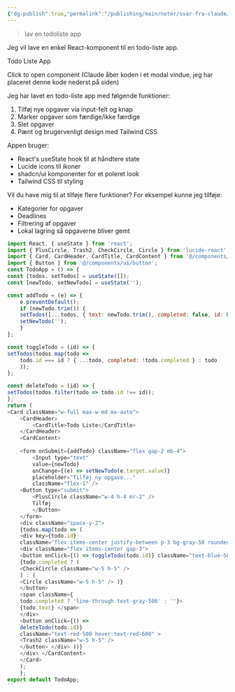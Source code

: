 ```yaml
---
{"dg-publish":true,"permalink":"/publishing/main/noter/svar-fra-claude/","dgHomeLink":"false","dgShowBacklinks":"false","dgShowLocalGraph":"false","dgShowFileTree":"false","dgEnableSearch":"false","dgShowToc":"false","created":"2025-01-22T09:12:33.678+01:00"}
---
```


> lav en todoliste app

Jeg vil lave en enkel React-komponent til en todo-liste app.

Todo Liste App

Click to open component (Claude åber koden i et modal vindue, jeg har placeret denne kode nederst på siden)

Jeg har lavet en todo-liste app med følgende funktioner:

1. Tilføj nye opgaver via input-felt og knap
2. Marker opgaver som færdige/ikke færdige
3. Slet opgaver
4. Pænt og brugervenligt design med Tailwind CSS

Appen bruger:

- React's useState hook til at håndtere state
- Lucide icons til ikoner
- shadcn/ui komponenter for et poleret look
- Tailwind CSS til styling

Vil du have mig til at tilføje flere funktioner? For eksempel kunne jeg tilføje:

- Kategorier for opgaver
- Deadlines
- Filtrering af opgaver
- Lokal lagring så opgaverne bliver gemt

```js
import React, { useState } from 'react'; 
import { PlusCircle, Trash2, CheckCircle, Circle } from 'lucide-react'; 
import { Card, CardHeader, CardTitle, CardContent } from '@/components/ui/card'; import { Input } from '@/components/ui/input'; 
import { Button } from '@/components/ui/button'; 
const TodoApp = () => { 
const [todos, setTodos] = useState([]); 
const [newTodo, setNewTodo] = useState(''); 

const addTodo = (e) => { 
	e.preventDefault(); 
	if (newTodo.trim()) { 
	setTodos([...todos, { text: newTodo.trim(), completed: false, id: Date.now() }]); 
	setNewTodo(''); 
	} 
}; 

const toggleTodo = (id) => { 
setTodos(todos.map(todo => 
	todo.id === id ? { ...todo, completed: !todo.completed } : todo 
	));
}; 

const deleteTodo = (id) => { 
setTodos(todos.filter(todo => todo.id !== id)); 
}; 
return ( 
<Card className="w-full max-w-md mx-auto"> 
	<CardHeader> 
		<CardTitle>Todo Liste</CardTitle> 
	</CardHeader> 
	<CardContent> 
				
	<form onSubmit={addTodo} className="flex gap-2 mb-4"> 
		<Input type="text" 
		value={newTodo} 
		onChange={(e) => setNewTodo(e.target.value)} 
		placeholder="Tilføj ny opgave..." 
		className="flex-1" /> 
	<Button type="submit"> 
		<PlusCircle className="w-4 h-4 mr-2" /> 
		Tilføj 
		</Button> 
	</form> 
	<div className="space-y-2"> 
	{todos.map(todo => ( 
	<div key={todo.id} 
	className="flex items-center justify-between p-3 bg-gray-50 rounded-lg" > 
	<div className="flex items-center gap-3"> 
	<button onClick={() => toggleTodo(todo.id)} className="text-blue-500 hover:text-blue-600" > 
	{todo.completed ? ( 
	<CheckCircle className="w-5 h-5" /> 
	) : ( 
	<Circle className="w-5 h-5" /> )} 
	</button> 
	<span className={
	todo.completed ? 'line-through text-gray-500' : ''}> 
	{todo.text} </span> 
	</div> 
	<button onClick={() => 
	deleteTodo(todo.id)} 
	className="text-red-500 hover:text-red-600" > 
	<Trash2 className="w-5 h-5" /> 
	</button> </div> ))} 
	</div> </CardContent> 
	</Card> 
	); 
	}; 
export default TodoApp;
``